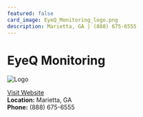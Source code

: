 ```yaml
---
featured: false
card_image: EyeQ_Monitoring_logo.png
description: Marietta, GA | (888) 675-6555
---
```


# EyeQ Monitoring
<img src="EyeQ_Monitoring_logo.png" alt="Logo" style="max-width: 200px; height: auto;">

<a href="https://www.eyeqmonitoring.com">Visit Website</a>  
**Location:** Marietta, GA  
**Phone:** (888) 675-6555
